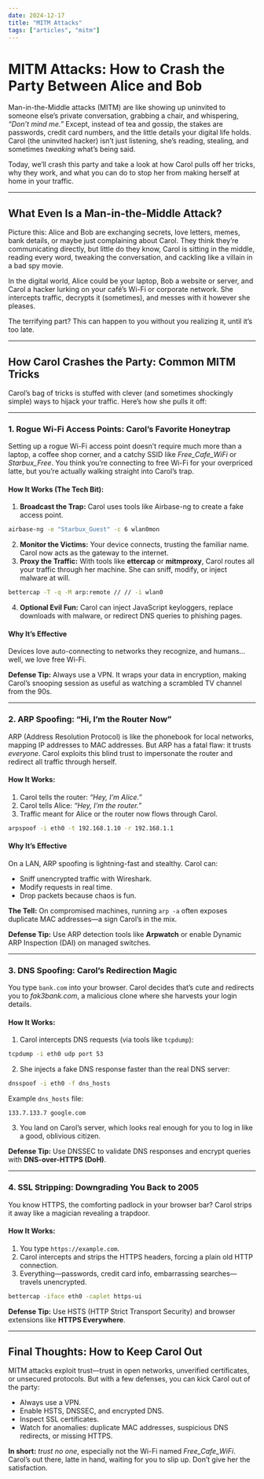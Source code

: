```yaml
---
date: 2024-12-17
title: "MITM Attacks"
tags: ["articles", "mitm"]
---
```

# MITM Attacks: How to Crash the Party Between Alice and Bob

Man-in-the-Middle attacks (MITM) are like showing up uninvited to someone else’s private conversation, grabbing a chair, and whispering, *“Don’t mind me.”* Except, instead of tea and gossip, the stakes are passwords, credit card numbers, and the little details your digital life holds. Carol (the uninvited hacker) isn’t just listening, she’s reading, stealing, and sometimes *tweaking* what’s being said.

Today, we’ll crash this party and take a look at how Carol pulls off her tricks, why they work, and what you can do to stop her from making herself at home in your traffic.

---

## What Even Is a Man-in-the-Middle Attack?

Picture this: Alice and Bob are exchanging secrets, love letters, memes, bank details, or maybe just complaining about Carol. They think they’re communicating directly, but little do they know, Carol is sitting in the middle, reading every word, tweaking the conversation, and cackling like a villain in a bad spy movie.

In the digital world, Alice could be your laptop, Bob a website or server, and Carol a hacker lurking on your café’s Wi-Fi or corporate network. She intercepts traffic, decrypts it (sometimes), and messes with it however she pleases.

The terrifying part? This can happen to you without you realizing it, until it’s too late.

---

## How Carol Crashes the Party: Common MITM Tricks

Carol’s bag of tricks is stuffed with clever (and sometimes shockingly simple) ways to hijack your traffic. Here’s how she pulls it off:

---

### 1. Rogue Wi-Fi Access Points: Carol’s Favorite Honeytrap

Setting up a rogue Wi-Fi access point doesn’t require much more than a laptop, a coffee shop corner, and a catchy SSID like *Free\_Cafe\_WiFi* or *Starbux\_Free*. You think you’re connecting to free Wi-Fi for your overpriced latte, but you’re actually walking straight into Carol’s trap.

#### How It Works (The Tech Bit):

1. **Broadcast the Trap:** Carol uses tools like Airbase-ng to create a fake access point.

```bash
airbase-ng -e "Starbux_Guest" -c 6 wlan0mon
```

2. **Monitor the Victims:** Your device connects, trusting the familiar name. Carol now acts as the gateway to the internet.
3. **Proxy the Traffic:** With tools like **ettercap** or **mitmproxy**, Carol routes all your traffic through her machine. She can sniff, modify, or inject malware at will.

```bash
bettercap -T -q -M arp:remote // // -i wlan0
```

4. **Optional Evil Fun:** Carol can inject JavaScript keyloggers, replace downloads with malware, or redirect DNS queries to phishing pages.

#### Why It’s Effective

Devices love auto-connecting to networks they recognize, and humans… well, we love free Wi-Fi.

**Defense Tip:** Always use a VPN. It wraps your data in encryption, making Carol’s snooping session as useful as watching a scrambled TV channel from the 90s.

---

### 2. ARP Spoofing: “Hi, I’m the Router Now”

ARP (Address Resolution Protocol) is like the phonebook for local networks, mapping IP addresses to MAC addresses. But ARP has a fatal flaw: it trusts *everyone*. Carol exploits this blind trust to impersonate the router and redirect all traffic through herself.

#### How It Works:

1. Carol tells the router: *“Hey, I’m Alice.”*
2. Carol tells Alice: *“Hey, I’m the router.”*
3. Traffic meant for Alice or the router now flows through Carol.

```bash
arpspoof -i eth0 -t 192.168.1.10 -r 192.168.1.1
```

#### Why It’s Effective

On a LAN, ARP spoofing is lightning-fast and stealthy. Carol can:

- Sniff unencrypted traffic with Wireshark.
- Modify requests in real time.
- Drop packets because chaos is fun.

**The Tell:** On compromised machines, running `arp -a` often exposes duplicate MAC addresses—a sign Carol’s in the mix.

**Defense Tip:** Use ARP detection tools like **Arpwatch** or enable Dynamic ARP Inspection (DAI) on managed switches.

---

### 3. DNS Spoofing: Carol’s Redirection Magic

You type `bank.com` into your browser. Carol decides that’s cute and redirects you to *fak3bank.com*, a malicious clone where she harvests your login details.

#### How It Works:

1. Carol intercepts DNS requests (via tools like `tcpdump`):

```bash
tcpdump -i eth0 udp port 53
```

2. She injects a fake DNS response faster than the real DNS server:

```bash
dnsspoof -i eth0 -f dns_hosts
```

Example `dns_hosts` file:

```
133.7.133.7 google.com
```

3. You land on Carol’s server, which looks real enough for you to log in like a good, oblivious citizen.

**Defense Tip:** Use DNSSEC to validate DNS responses and encrypt queries with **DNS-over-HTTPS (DoH)**.

---

### 4. SSL Stripping: Downgrading You Back to 2005

You know HTTPS, the comforting padlock in your browser bar? Carol strips it away like a magician revealing a trapdoor.

#### How It Works:

1. You type `https://example.com`.
2. Carol intercepts and strips the HTTPS headers, forcing a plain old HTTP connection.
3. Everything—passwords, credit card info, embarrassing searches—travels unencrypted.

```bash
bettercap -iface eth0 -caplet https-ui
```

**Defense Tip:** Use HSTS (HTTP Strict Transport Security) and browser extensions like **HTTPS Everywhere**.

---

## Final Thoughts: How to Keep Carol Out

MITM attacks exploit trust—trust in open networks, unverified certificates, or unsecured protocols. But with a few defenses, you can kick Carol out of the party:

- Always use a VPN.
- Enable HSTS, DNSSEC, and encrypted DNS.
- Inspect SSL certificates.
- Watch for anomalies: duplicate MAC addresses, suspicious DNS redirects, or missing HTTPS.


**In short:** *trust no one*, especially not the Wi-Fi named *Free_Cafe_WiFi*. Carol’s out there, latte in hand, waiting for you to slip up. Don’t give her the satisfaction.
